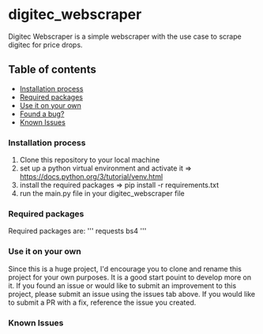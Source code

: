 # digitec_webscraper

Digitec Webscraper is a simple webscraper with the use case to scrape digitec for price drops.

## Table of contents

- [Installation process](#installation-process)
- [Required packages](#required-packages)
- [Use it on your own](#use-it-on-your-own)
- [Found a bug?](#found-a-bug)
- [Known Issues](#known-issues)

### Installation process

1. Clone this repository to your local machine
2. set up a python virtual environment and activate it => https://docs.python.org/3/tutorial/venv.html
3. install the required packages => pip install -r requirements.txt
4. run the main.py file in your digitec_webscraper file

### Required packages

Required packages are:
'''
requests
bs4
'''

### Use it on your own

Since this is a huge project, I'd encourage you to clone and rename this project for your own purposes. It is a good start pouint to develop more on it. If you found an issue or would like to submit an improvement to this project, please submit an issue using the issues tab above. If you would like to submit a PR with a fix, reference the issue you created.

### Known Issues
